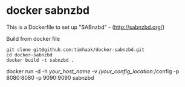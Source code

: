 docker sabnzbd
==============

This is a Dockerfile to set up "SABnzbd" - (http://sabnzbd.org/)

Build from docker file

```
git clone git@github.com:timhaak/docker-sabnzbd.git
cd docker-sabnzbd
docker build -t sabnzbd . 
```

docker run -d -h *your_host_name* -v /*your_config_location*:/config -p 8080:8080 -p 9090:9090 sabnzbd

